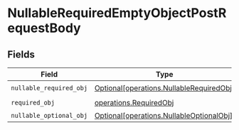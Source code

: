 # NullableRequiredEmptyObjectPostRequestBody


## Fields

| Field                                                                                      | Type                                                                                       | Required                                                                                   | Description                                                                                |
| ------------------------------------------------------------------------------------------ | ------------------------------------------------------------------------------------------ | ------------------------------------------------------------------------------------------ | ------------------------------------------------------------------------------------------ |
| `nullable_required_obj`                                                                    | [Optional[operations.NullableRequiredObj]](../../models/operations/nullablerequiredobj.md) | :heavy_check_mark:                                                                         | N/A                                                                                        |
| `required_obj`                                                                             | [operations.RequiredObj](../../models/operations/requiredobj.md)                           | :heavy_check_mark:                                                                         | N/A                                                                                        |
| `nullable_optional_obj`                                                                    | [Optional[operations.NullableOptionalObj]](../../models/operations/nullableoptionalobj.md) | :heavy_minus_sign:                                                                         | N/A                                                                                        |